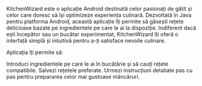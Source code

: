 KitchenWizard este o aplicație Android destinată celor pasionați de gătit și celor care doresc să își optimizeze experiența culinară. Dezvoltată în Java pentru platforma Android, această aplicație îți permite să găsești rețete delicioase bazate pe ingredientele pe care le ai la dispoziție. Indiferent dacă ești începător sau un bucătar experimentat, KitchenWizard îți oferă o interfață simplă și intuitivă pentru a-ți satisface nevoile culinare.

Aplicația îți permite să:

Introduci ingredientele pe care le ai în bucătărie și să cauți rețete compatibile.
Salvezi rețetele preferate.
Urmezi instrucțiuni detaliate pas cu pas pentru prepararea celor mai gustoase mâncăruri.
